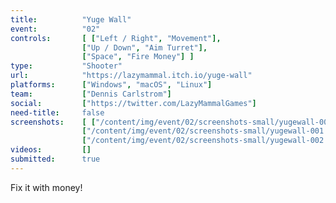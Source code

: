 ```yaml
---
title:          "Yuge Wall"
event:          "02"
controls:       [ ["Left / Right", "Movement"], 
                ["Up / Down", "Aim Turret"],
                ["Space", "Fire Money"] ]
type:           "Shooter"
url:            "https://lazymammal.itch.io/yuge-wall"
platforms:      ["Windows", "macOS", "Linux"]
team:           ["Dennis Carlstrom"]
social:         ["https://twitter.com/LazyMammalGames"]
need-title:     false
screenshots:    [ ["/content/img/event/02/screenshots-small/yugewall-000.jpg", "/content/img/event/02/screenshots/yugewall-000.jpg"],
                ["/content/img/event/02/screenshots-small/yugewall-001.jpg", "/content/img/event/02/screenshots/yugewall-001.jpg"],
                ["/content/img/event/02/screenshots-small/yugewall-002.jpg", "/content/img/event/02/screenshots/yugewall-002.jpg"] ]
videos:         []
submitted:      true
---
```

Fix it with money!